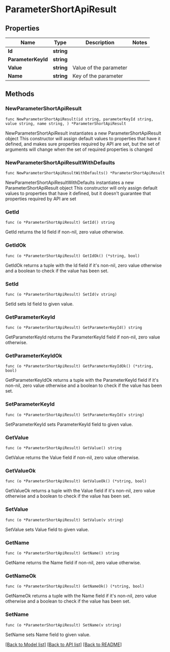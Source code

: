# ParameterShortApiResult

## Properties

Name | Type | Description | Notes
------------ | ------------- | ------------- | -------------
**Id** | **string** |  | 
**ParameterKeyId** | **string** |  | 
**Value** | **string** | Value of the parameter | 
**Name** | **string** | Key of the parameter | 

## Methods

### NewParameterShortApiResult

`func NewParameterShortApiResult(id string, parameterKeyId string, value string, name string, ) *ParameterShortApiResult`

NewParameterShortApiResult instantiates a new ParameterShortApiResult object
This constructor will assign default values to properties that have it defined,
and makes sure properties required by API are set, but the set of arguments
will change when the set of required properties is changed

### NewParameterShortApiResultWithDefaults

`func NewParameterShortApiResultWithDefaults() *ParameterShortApiResult`

NewParameterShortApiResultWithDefaults instantiates a new ParameterShortApiResult object
This constructor will only assign default values to properties that have it defined,
but it doesn't guarantee that properties required by API are set

### GetId

`func (o *ParameterShortApiResult) GetId() string`

GetId returns the Id field if non-nil, zero value otherwise.

### GetIdOk

`func (o *ParameterShortApiResult) GetIdOk() (*string, bool)`

GetIdOk returns a tuple with the Id field if it's non-nil, zero value otherwise
and a boolean to check if the value has been set.

### SetId

`func (o *ParameterShortApiResult) SetId(v string)`

SetId sets Id field to given value.


### GetParameterKeyId

`func (o *ParameterShortApiResult) GetParameterKeyId() string`

GetParameterKeyId returns the ParameterKeyId field if non-nil, zero value otherwise.

### GetParameterKeyIdOk

`func (o *ParameterShortApiResult) GetParameterKeyIdOk() (*string, bool)`

GetParameterKeyIdOk returns a tuple with the ParameterKeyId field if it's non-nil, zero value otherwise
and a boolean to check if the value has been set.

### SetParameterKeyId

`func (o *ParameterShortApiResult) SetParameterKeyId(v string)`

SetParameterKeyId sets ParameterKeyId field to given value.


### GetValue

`func (o *ParameterShortApiResult) GetValue() string`

GetValue returns the Value field if non-nil, zero value otherwise.

### GetValueOk

`func (o *ParameterShortApiResult) GetValueOk() (*string, bool)`

GetValueOk returns a tuple with the Value field if it's non-nil, zero value otherwise
and a boolean to check if the value has been set.

### SetValue

`func (o *ParameterShortApiResult) SetValue(v string)`

SetValue sets Value field to given value.


### GetName

`func (o *ParameterShortApiResult) GetName() string`

GetName returns the Name field if non-nil, zero value otherwise.

### GetNameOk

`func (o *ParameterShortApiResult) GetNameOk() (*string, bool)`

GetNameOk returns a tuple with the Name field if it's non-nil, zero value otherwise
and a boolean to check if the value has been set.

### SetName

`func (o *ParameterShortApiResult) SetName(v string)`

SetName sets Name field to given value.



[[Back to Model list]](../README.md#documentation-for-models) [[Back to API list]](../README.md#documentation-for-api-endpoints) [[Back to README]](../README.md)


